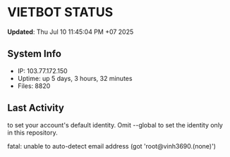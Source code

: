 # VIETBOT STATUS
**Updated**: Thu Jul 10 11:45:04 PM +07 2025

## System Info
- IP: 103.77.172.150
- Uptime: up 5 days, 3 hours, 32 minutes
- Files: 8820

## Last Activity

to set your account's default identity.
Omit --global to set the identity only in this repository.

fatal: unable to auto-detect email address (got 'root@vinh3690.(none)')
